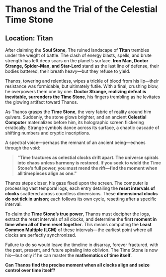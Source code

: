 # **Thanos and the Trial of the Celestial Time Stone**  

## **Location: Titan**  
After claiming the **Soul Stone**, The ruined landscape of **Titan** trembles under the weight of battle. The clash of energy blasts, spells, and brute strength has left deep scars on the planet’s surface. **Iron Man, Doctor Strange, Spider-Man, and Star-Lord** stand as the last line of defense, their bodies battered, their breath heavy—but they refuse to yield.  

Thanos, towering and relentless, wipes a trickle of blood from his lip—their resistance was formidable, but ultimately futile. With a final, crushing blow, he overpowers them one by one. **Doctor Strange, realizing defeat is inevitable, surrenders the Time Stone**, his fingers trembling as he levitates the glowing artifact toward Thanos.  

As Thanos grasps the **Time Stone**, the very fabric of reality around him quivers. Suddenly, the stone glows brighter, and an ancient **Celestial Computer** materializes before him, its holographic screen flickering erratically. Strange symbols dance across its surface, a chaotic cascade of shifting numbers and cryptic inscriptions.  

A spectral voice—perhaps the remnant of an ancient being—echoes through the void:  

> **"Time fractures as celestial clocks drift apart. The universe spirals into chaos unless harmony is restored. If you seek to wield the Time Stone’s full power, you must mend the rift—find the moment when all timepieces align as one."**  

Thanos steps closer, his gaze fixed upon the screen. The computer is processing vast temporal logs, each entry detailing the **reset intervals of clocks** scattered across countless dimensions. These **dimensional clocks do not tick in unison**; each follows its own cycle, resetting after a specific interval.  

To claim the **Time Stone’s true power**, Thanos must decipher the logs, extract the reset intervals of all clocks, and determine the **first moment in time when all of them reset together**. This means computing the **Least Common Multiple (LCM)** of these intervals—the earliest point where all clocks are perfectly synchronized.  

<!-- ## **The Task**  
1. **Extract the reset intervals** from the log file.  
2. **Compute the Least Common Multiple (LCM)** of all the given intervals.  
3. **Enter the correct moment into the Celestial Computer** to stabilize the timestream.   -->

Failure to do so would leave the timeline in disarray, forever fractured, with the past, present, and future spiraling into oblivion. The Time Stone is now his—but only if he can master the **mathematics of time itself**.  

  
**Can Thanos find the precise moment when all clocks align and seize control over time itself?**  
